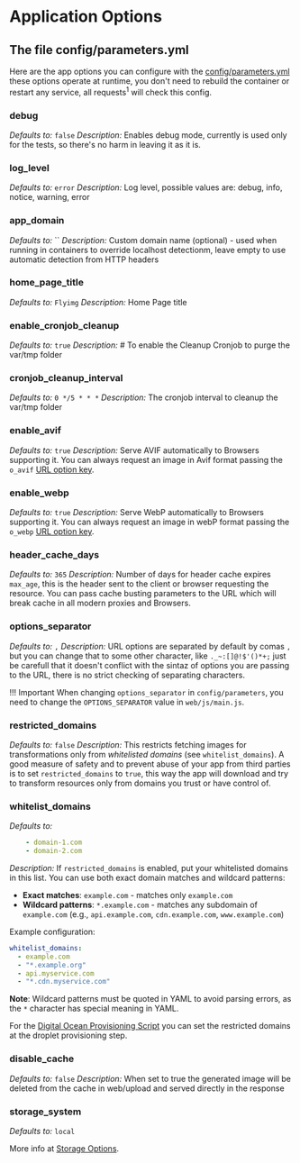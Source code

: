 # Application Options

## The file config/parameters.yml

Here are the app options you can configure with the [config/parameters.yml](https://github.com/flyimg/flyimg/blob/main/config/parameters.yml) these options operate at runtime, you don't need to rebuild the container or restart any service, all requests<sup><a name="footnote1">1</a></sup> will check this config.

### debug

_Defaults to:_ `false`
_Description:_ Enables debug mode, currently is used only for the tests, so there's no harm in leaving it as it is.

### log_level

_Defaults to:_ `error`
_Description:_ Log level, possible values are: debug, info, notice, warning, error

### app_domain

_Defaults to:_ ``
_Description:_ Custom domain name (optional) - used when running in containers to override localhost detectionm, leave empty to use automatic detection from HTTP headers

### home_page_title

_Defaults to:_ `Flyimg`
_Description:_ Home Page title

### enable_cronjob_cleanup

_Defaults to:_ `true`
_Description:_ # To enable the Cleanup Cronjob to purge the var/tmp folder

### cronjob_cleanup_interval

_Defaults to:_ `0 */5 * * *`
_Description:_ The cronjob interval to cleanup the var/tmp folder

### enable_avif

_Defaults to:_ `true`
_Description:_ Serve AVIF automatically to Browsers supporting it. You can always request an image in Avif format passing the `o_avif` [URL option key](https://github.com/flyimg/flyimg/blob/main/docs/url-options.md).

### enable_webp

_Defaults to:_ `true`
_Description:_ Serve WebP automatically to Browsers supporting it. You can always request an image in webP format passing the `o_webp` [URL option key](https://github.com/flyimg/flyimg/blob/main/docs/url-options.md).

### header_cache_days

_Defaults to:_ `365`
_Description:_ Number of days for header cache expires `max_age`, this is the header sent to the client or browser requesting the resource. You can pass cache busting parameters to the URL which will break cache in all modern proxies and Browsers.

### options_separator

_Defaults to:_ `,`
_Description:_ URL options are separated by default by comas `,` but you can change that to some other character, like `._~:[]@!$'()*+;` just be carefull that it doesn't conflict with the sintaz of options you are passing to the URL, there is no strict checking of separating characters.

!!! Important
    When changing `options_separator` in `config/parameters`, you need to change the `OPTIONS_SEPARATOR` value in `web/js/main.js`.

### restricted_domains

_Defaults to:_ `false`
_Description:_ This restricts fetching images for transformations only from _whitelisted domains_ (see `whitelist_domains`). A good measure of safety and to prevent abuse of your app from third parties is to set `restricted_domains` to `true`, this way the app will download and try to transform resources only from domains you trust or have control of.

### whitelist_domains

_Defaults to:_

```yml
    - domain-1.com
    - domain-2.com
```

_Description:_ If `restricted_domains` is enabled, put your whitelisted domains in this list. You can use both exact domain matches and wildcard patterns:

- **Exact matches**: `example.com` - matches only `example.com`
- **Wildcard patterns**: `*.example.com` - matches any subdomain of `example.com` (e.g., `api.example.com`, `cdn.example.com`, `www.example.com`)

Example configuration:
```yml
whitelist_domains:
  - example.com
  - "*.example.org"
  - api.myservice.com
  - "*.cdn.myservice.com"
```

**Note**: Wildcard patterns must be quoted in YAML to avoid parsing errors, as the `*` character has special meaning in YAML.

For the [Digital Ocean Provisioning Script](https://github.com/flyimg/DigitalOcean-provision) you can set the restricted domains at the droplet provisioning step.

### disable_cache

_Defaults to:_ `false`
_Description:_ When set to true the generated image will be deleted from the cache in web/upload and served directly in the response


### storage_system

_Defaults to:_ `local`

More info at [Storage Options](storage-options.md).

